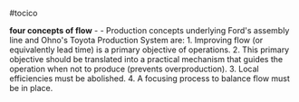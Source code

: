 #tocico

<b>four concepts of flow</b> - - Production concepts underlying Ford's assembly line and Ohno's Toyota Production System are:  1. Improving flow (or equivalently lead time) is a primary objective of operations. 2. This primary objective should be translated into a practical mechanism that guides the operation when 
not to produce (prevents overproduction). 
3. Local efficiencies must be abolished. 4. A focusing process to balance flow must be in place.  


